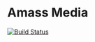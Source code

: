 Amass Media
==

[![Build Status](https://travis-ci.org/hanxnaah/amass.svg?branch=master)](https://travis-ci.org/hanxnaah/amass)
